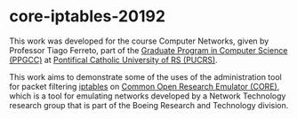 # core-iptables-20192

This work was developed for the course Computer Networks, given by Professor Tiago Ferreto, part of the [Graduate Program in Computer Science (PPGCC)](http://www.pucrs.br/technology/graduate-program-in-computer-science/) at [Pontifical Catholic University of RS (PUCRS)](http://www.pucrs.br/en/).

This work aims to demonstrate some of the uses of the administration tool for packet filtering [iptables](https://www.netfilter.org/projects/iptables/index.html) on [Common Open Research Emulator (CORE)](https://www.nrl.navy.mil/itd/ncs/products/core), which is a tool for emulating networks developed by a Network Technology research group that is part of the Boeing Research and Technology division.
